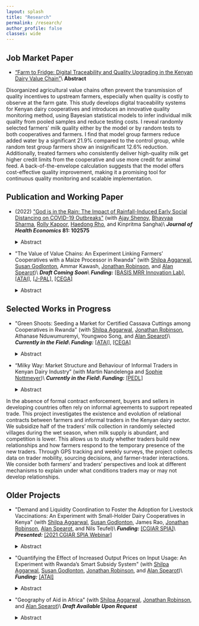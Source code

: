 ```yaml
---
layout: splash
title: "Research"
permalink: /research/
author_profile: false
classes: wide
---
```


<h2> Job Market Paper </h2>

- [“Farm to Fridge: Digital Traceability and Quality Upgrading in the Kenyan Dairy Value Chain”](https://guanghongxu.github.io/)\\
**Abstract**
	<div align="justify">	  
Disorganized agricultural value chains often prevent the transmission of quality incentives to upstream farmers, especially when quality is costly to observe at the farm gate. This study develops digital traceability systems for Kenyan dairy cooperatives and introduces an innovative quality monitoring method, using Bayesian statistical models to infer individual milk quality from pooled samples and reduce testing costs. I reveal randomly selected farmers' milk quality either by the model or by random tests to both cooperatives and farmers. I find that model group farmers reduce added water by a significant 21.9% compared to the control group, while random test group farmers show an insignificant 12.6% reduction. Additionally, treated farmers who consistently deliver high-quality milk get higher credit limits from the cooperative and use more credit for animal feed. A back-of-the-envelope calculation suggests that the model offers cost-effective quality improvement, making it a promising tool for continuous quality monitoring and scalable implementation.
	</div>	

<h2> Publication and Working Paper </h2>

- (2022) ["God is in the Rain: The Impact of Rainfall-Induced Early Social Distancing on COVID-19 Outbreaks"](/files/covid_jhe.pdf) (with [Ajay Shenoy](https://people.ucsc.edu/~azshenoy/), [Bhavyaa Sharma](https://www.bhavyaasharma.com/), [Rolly Kapoor](https://rollykapoor.github.io/), [Haedong Rho](https://www.ha-rho.com/), and Kinpritma Sangha)\\
**_Journal of Health Economics_ 81: 102575**
	<details>
	  <summary>Abstract</summary>
	<div align="justify">
	We measure the benefit to society created by preventing COVID-19 deaths through a marginal increase in early social distancing. We exploit county-level rainfall on the last weekend before statewide lockdown in the early phase of the pandemic. After controlling for historical rainfall, temperature, and state fixed-effects, current rainfall is a plausibly exogenous instrument for social distancing. A one percent decrease in the population leaving home on the weekend before lockdown creates an average of 132 dollars of benefit per county resident within 2 weeks. The impacts of earlier distancing compound over time and mainly arise from lowering the risk of a major outbreak, yielding large but unevenly distributed social benefit.
	</div>
	</details>

- "The Value of Value Chains: An Experiment Linking Farmers’ Cooperatives with a Maize Processor in Rwanda" (with [Shilpa Aggarwal](https://aggarwalshilpa.wixsite.com/home), [Susan Godlonton](https://sites.williams.edu/sg5/), Ammar Kawash, [Jonathan Robinson](https://sites.google.com/view/jmrtwo/home), and [Alan Spearot](https://people.ucsc.edu/~aspearot/))\\
**_Draft Coming Soon_**\\
**_Funding:_** [[BASIS MRR Innovation Lab]](https://basis.ucdavis.edu/project/value-linking-farmers-maize-value-chains-rwanda), [[ATAI]](https://www.atai-research.org/project/the-value-of-value-chains-an-experiment-linking-farmers-cooperatives-with-a-maize-processor-in-rwanda/), [[J-PAL]](https://www.povertyactionlab.org/evaluation/connecting-smallholder-farmers-agricultural-value-chains-rwanda), [[CEGA]](https://cega.berkeley.edu/research/the-impact-of-linking-farmers-cooperatives-with-a-maize-processor-in-rwanda/)
	<details>
	  <summary>Abstract</summary>
	<div align="justify">  
  Lack of access to output markets is a key barrier to productivity growth of agriculture in developing countries, because it reduces the profitability of investment in productivity. We conduct a field experiment with 180 maize-growing cooperatives in rural Rwanda where a treatment group received support from the WFP Farm to Market Alliance to form connections with processors, while a control group farmed as usual. We find that the program immediately increased the probability of selling into the formal output value chain, and dramatically increased revenue by 150%-300%, driven largely by large increases in land under cultivation and input usage.
	</div>	
	</details>





<h2> Selected Works in Progress </h2>

- "Green Shoots: Seeding a Market for Certified Cassava Cuttings among Cooperatives in Rwanda" (with [Shilpa Aggarwal](https://aggarwalshilpa.wixsite.com/home), [Jonathan Robinson](https://sites.google.com/view/jmrtwo/home), Athanase Nduwumuremyi, Youngwoo Song, and [Alan Spearot](https://people.ucsc.edu/~aspearot/))\\
**_Currently in the Field_**\\
**_Funding:_** [[ATAI]](https://www.atai-research.org/project/creating-a-market-for-high-quality-cassava-cuttings-the-role-of-quality-certification-and-demand-stimulation/), [[CEGA]](https://cega.berkeley.edu/research/creating-a-market-for-high-quality-cassava-cuttings-the-role-of-quality-certification-and-demand-stimulation/)
	<details>
	  <summary>Abstract</summary>
	<div align="justify">	  
	Many farmers in rural areas of developing countries do not use high-quality inputs, either because sellers of quality inputs are located far away or because the quality of inputs cannot be ascertained easily. This not only keeps farmers' income low in the short run but also has deleterious long-term consequences by preventing the development of value chains that require reliable access to high-quality farm output. In this study, we establish a market for high-quality cassava planting materials among cooperatives in Rwanda. Working with RAB, we randomly provide certification to cassava cooperatives and supplement this with a demand stimulation intervention in which we provide a subset of local farmers with information on crop diseases and how they can procure quality cassava planting material from certified cooperatives. We measure impacts on crop diseases, profits, and yields of cooperatives, as well as cassava planting and sourcing decisions of local farmers.
	</div>	
	</details>




- “Milky Way: Market Structure and Behaviour of Informal Traders in Kenyan Dairy Industry” (with Martin Nandelenga and [Sophie Nottmeyer](https://sophistecon.github.io/))\\
**_Currently in the Field_**\\
**_Funding:_** [[PEDL]](https://pedl.cepr.org/)
	<details>
	  <summary>Abstract</summary>
	<div align="justify">	  
In the absence of formal contract enforcement, buyers and sellers in developing countries often rely on informal agreements to support repeated trade. This project investigates the existence and evolution of relational contracts between farmers and informal traders in the Kenyan dairy sector. We subsidize half of the traders’ milk collection in randomly selected villages during the wet season, when milk supply is abundant, and competition is lower. This allows us to study whether traders build new relationships and how farmers respond to the temporary presence of the new traders. Through GPS tracking and weekly surveys, the project collects data on trader mobility, sourcing decisions, and farmer-trader interactions. We consider both farmers’ and traders’ perspectives and look at different mechanisms to explain under what conditions traders may or may not develop relationships.
	</div>	
	</details>


<h2> Older Projects </h2>

- "Demand and Liquidity Coordination to Foster the Adoption for Livestock Vaccinations: An Experiment with Small-Holder Dairy Cooperatives in Kenya" (with [Shilpa Aggarwal](https://aggarwalshilpa.wixsite.com/home), [Susan Godlonton](https://sites.williams.edu/sg5/), James Rao, [Jonathan Robinson](https://sites.google.com/view/jmrtwo/home), [Alan Spearot](https://people.ucsc.edu/~aspearot/), and Nils Teufel)\\
**_Funding:_** [[CGIAR SPIA]](https://iaes.cgiar.org/spia/impact-evidence)\\
**_Presented:_** [[2021 CGIAR SPIA Webinar]](https://iaes.cgiar.org/spia/webinars/webinar-6-designing-cgiar-impact-assessment-studies-solar-irrigation-and-livestock)
  <details>
    <summary>Abstract</summary>
  <div align="justify">    
     East Coast Fever (ECF) is a deadly cattle disease transmitted by ticks. While an effective ECF vaccine exists, take-up is low in many areas. There are two main reasons for the low adoption: First, technically, the vaccine must be administered to a large number of animals at once (the minimum package size has enough dosage for 40 cattle), and so farmers with only a few cattle cannot access the vaccine individually. Second, the vaccine is expensive for small-scale farmers, costing about $320 for a 40-dose package (straw). We conduct a randomized controlled trial with 210 subunits (milk collection routes) within 39 dairy cooperatives in Kenya to evaluate the effect of a demand aggregation intervention (in which farmers are encouraged to vaccinate together) cross-cut with a “checkoff system” intervention (in which a percentage of milk sales is set aside at milk cooperatives to be allocated for vaccine purchase) on the adoption of ECF vaccine.
  </div> 
  </details>
  




- "Quantifying the Effect of Increased Output Prices on Input Usage: An Experiment with Rwanda’s Smart Subsidy System" (with [Shilpa Aggarwal](https://aggarwalshilpa.wixsite.com/home), [Susan Godlonton](https://sites.williams.edu/sg5/), [Jonathan Robinson](https://sites.google.com/view/jmrtwo/home), and [Alan Spearot](https://people.ucsc.edu/~aspearot/))\\
**_Funding:_** [[ATAI]](https://www.atai-research.org/project/quantifying-the-effect-of-increased-output-prices-on-input-usage-an-experiment-with-rwandas-smart-subsidy-system/)
  <details>
    <summary>Abstract</summary>
  <div align="justify">   
     Like much of Sub-Saharan Africa, a contributing factor to low agricultural productivity in Rwanda is the low usage of modern inputs like chemical fertilizer and improved seeds. A primary cause of low input usage is that low and variable prices for crop sales at harvest-time may make farmers uncertain about the profitability of investing in improved inputs during the planting and growing seasons. We randomly offer a subset of mid-sized cooperatives a guarantee of the price they will receive at harvest time. With the government-led digital SNS database records of input usage in Rwanda, we quantify the effect of higher anticipated output prices at the end of the season on input utilization during the season and in subsequent seasons.
  </div> 
  </details>
  



- "Geography of Aid in Africa" (with [Shilpa Aggarwal](https://aggarwalshilpa.wixsite.com/home), [Jonathan Robinson](https://sites.google.com/view/jmrtwo/home), and [Alan Spearot](https://people.ucsc.edu/~aspearot/))\\
**_Draft Available Upon Request_**
  <details>
    <summary>Abstract</summary>
  <div align="justify">    
     Rural households tend to be poor, and thus in greater need of aid. However, aid programs likely make trade-offs regarding how much aid to give and where to send it based on needs as well as operating costs. As delivering aid to those most in-need is likely the more costly, there are opportunities for misallocation in the provision of aid. We study the spatial distribution of aid and investigate whether there is spatial misallocation in aid provision.
  </div>
  </details>
 
